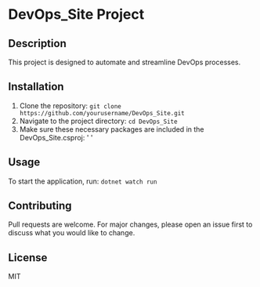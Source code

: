 # DevOps_Site Project

## Description
This project is designed to automate and streamline DevOps processes.

## Installation
1. Clone the repository: `git clone https://github.com/yourusername/DevOps_Site.git`
2. Navigate to the project directory: `cd DevOps_Site`
3. Make sure these necessary packages are included in the DevOps_Site.csproj:
  '<ItemGroup>
    <PackageReference Include="Microsoft.AspNetCore.Diagnostics.EntityFrameworkCore" Version="8.0.0" />
    <PackageReference Include="Microsoft.AspNetCore.Identity.EntityFrameworkCore" Version="8.0.0" />
    <PackageReference Include="Microsoft.AspNetCore.Identity.UI" Version="8.0.0" />
    <PackageReference Include="Microsoft.EntityFrameworkCore.Sqlite" Version="8.0.0" />
    <PackageReference Include="Microsoft.EntityFrameworkCore.Tools" Version="8.0.0" />
  </ItemGroup>'

## Usage
To start the application, run: `dotnet watch run`

## Contributing
Pull requests are welcome. For major changes, please open an issue first to discuss what you would like to change.

## License
MIT
